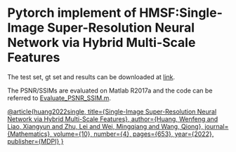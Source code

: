 # Pytorch implement of HMSF:Single-Image Super-Resolution Neural Network via Hybrid Multi-Scale Features

The test set, gt set and results can be downloaded at [link](https://drive.google.com/file/d/1_6pDviaEXtVmH4XjrrkkSd7gqNdtOEos/view?usp=sharing).

The PSNR/SSIMs are evaluated on Matlab R2017a and the code can be referred to [Evaluate_PSNR_SSIM.m](https://github.com/yulunzhang/RCAN/blob/master/RCAN_TestCode/Evaluate_PSNR_SSIM.m).

[@article{huang2022single,
  title={Single-Image Super-Resolution Neural Network via Hybrid Multi-Scale Features},
  author={Huang, Wenfeng and Liao, Xiangyun and Zhu, Lei and Wei, Mingqiang and Wang, Qiong},
  journal={Mathematics},
  volume={10},
  number={4},
  pages={653},
  year={2022},
  publisher={MDPI}
}](url)
